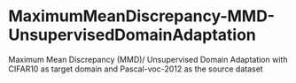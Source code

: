 # MaximumMeanDiscrepancy-MMD-UnsupervisedDomainAdaptation
Maximum Mean Discrepancy (MMD)/ Unsupervised Domain Adaptation with CIFAR10 as target domain and Pascal-voc-2012 as the source dataset
